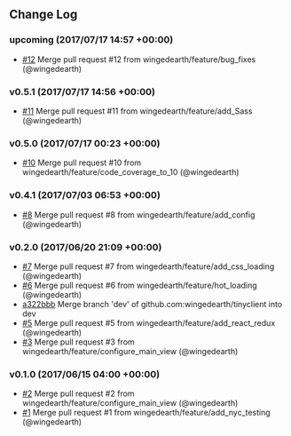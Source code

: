 ## Change Log

### upcoming (2017/07/17 14:57 +00:00)
- [#12](https://github.com/wingedearth/tinyclient/pull/12) Merge pull request #12 from wingedearth/feature/bug_fixes (@wingedearth)

### v0.5.1 (2017/07/17 14:56 +00:00)
- [#11](https://github.com/wingedearth/tinyclient/pull/11) Merge pull request #11 from wingedearth/feature/add_Sass (@wingedearth)

### v0.5.0 (2017/07/17 00:23 +00:00)
- [#10](https://github.com/wingedearth/tinyclient/pull/10) Merge pull request #10 from wingedearth/feature/code_coverage_to_10 (@wingedearth)

### v0.4.1 (2017/07/03 06:53 +00:00)
- [#8](https://github.com/wingedearth/tinyclient/pull/8) Merge pull request #8 from wingedearth/feature/add_config (@wingedearth)

### v0.2.0 (2017/06/20 21:09 +00:00)
- [#7](https://github.com/wingedearth/tinyclient/pull/7) Merge pull request #7 from wingedearth/feature/add_css_loading (@wingedearth)
- [#6](https://github.com/wingedearth/tinyclient/pull/6) Merge pull request #6 from wingedearth/feature/hot_loading (@wingedearth)
- [a322bbb](https://github.com/wingedearth/tinyclient/commit/a322bbbd413102cff1c76a519f97271b16662c0c) Merge branch 'dev' of github.com:wingedearth/tinyclient into dev
- [#5](https://github.com/wingedearth/tinyclient/pull/5) Merge pull request #5 from wingedearth/feature/add_react_redux (@wingedearth)
- [#3](https://github.com/wingedearth/tinyclient/pull/3) Merge pull request #3 from wingedearth/feature/configure_main_view (@wingedearth)

### v0.1.0 (2017/06/15 04:00 +00:00)
- [#2](https://github.com/wingedearth/tinyclient/pull/2) Merge pull request #2 from wingedearth/feature/configure_main_view (@wingedearth)
- [#1](https://github.com/wingedearth/tinyclient/pull/1) Merge pull request #1 from wingedearth/feature/add_nyc_testing (@wingedearth)